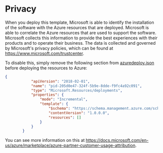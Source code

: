 # Privacy

When you deploy this template, Microsoft is able to identify the installation of the software with the Azure resources that are deployed. Microsoft is able to correlate the Azure resources that are used to support the software. Microsoft collects this information to provide the best experiences with their products and to operate their business. The data is collected and governed by Microsoft's privacy policies, which can be found at https://www.microsoft.com/trustcenter. 

To disable this, simply remove the following section from [azuredeploy.json](./azuredeploy.json) before deploying the resources to Azure:

```json
{ 
            "apiVersion": "2018-02-01",
            "name": "pid-205d0e47-324f-5b9e-8dde-f9fc4a92c091",
            "type": "Microsoft.Resources/deployments",
            "properties": {
                "mode": "Incremental",
                "template": {
                    "$schema": "https://schema.management.azure.com/schemas/2015-01-01/deploymentTemplate.json#",
                    "contentVersion": "1.0.0.0",
                    "resources": []
                }
            }
        }
```

You can see more information on this at https://docs.microsoft.com/en-us/azure/marketplace/azure-partner-customer-usage-attribution.